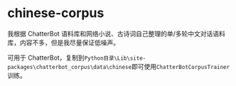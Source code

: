 # chinese-corpus

我根据 ChatterBot 语料库和网络小说、古诗词自己整理的单/多轮中文对话语料库，内容不多，但是我尽量保证低噪声。

可用于 ChatterBot，复制到`Python目录\Lib\site-packages\chatterbot_corpus\data\chinese`即可使用`ChatterBotCorpusTrainer`训练。